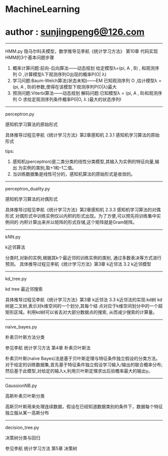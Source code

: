 # MachineLearning
# author : sunjingpeng6@126.com 
---------------------------------------------------------
HMM.py
隐马尔科夫模型，数学推导见李航《统计学习方法》 第10章
代码实现HMM的3个基本问题步骤
 1. 概率计算问题:前向-后向算法——动态规划
 给定模型λ=(pi, A , B) , 和观测序列 O ,计算模型λ下观测序列O出现的概率P(O| λ)
 2. 学习问题:Baum-Welch算法(状态未知)——EM
 已知观测序列 O  ,估计模型λ = (pi, A , B)的参数,使得在该模型下观测序列P(O|λ)最大
 3. 预测问题:Viterbi算法——动态规划
 解码问题:已知模型λ = (pi, A , B)和观测序列 O
 求给定观测序列条件概率P(I|O, λ )最大的状态序列I
 --------------------------------------------------------
perceptron.py

感知机学习算法的原始形式

具体推导过程见李航《统计学习方法》第2章感知机  2.3.1 感知机学习算法的原始形式

tips:
  1. 感知机(perceptron)是二类分类的线性分类模型,其输入为实例的特征向量,输出
  为实例的类别,取+1和–1二值。
  2. 当训练数据集是线性可分的，感知机算法的原始形式是收敛的。
  --------------------------------------------------------
perceptron_duality.py

感知机学习算法的对偶形式

具体推导过程见李航《统计学习方法》第2章感知机  2.3.3 感知机学习算法的对偶形式
对偶形式中训练实例仅以内积的形式出现。为了方便,可以预先将训练集中实例间的
内积计算出来并以矩阵的形式存储,这个矩阵就是Gram矩阵。

------------------------------------------------------------
kNN.py 

k近邻算法

分类时,对新的实例,根据其k个最近邻的训练实例的类别,
通过多数表决等方式进行预测。
具体推导过程见李航《统计学习方法》第3章 k近邻法 3.2 k近邻模型

-------------------------------------------------------------
kd_tree.py

kd tree 最近邻搜索

具体推导过程见李航《统计学习方法》第3章 k近邻法 3.3 k近邻法的实现:kd树
kd树是二叉树,表示对k维空间的一个划分,其每个结
点对应于k维空间划分中的一个超矩形区域。利用kd树可以省去对大部分数据点的搜索,
从而减少搜索的计算量。

--------------------------------------------------------------
naive_bayes.py

朴素贝叶斯方法分类

参见李航 统计学习方法 第4章 朴素贝叶斯法

朴素贝叶斯(naïve Bayes)法是基于贝叶斯定理与特征条件独立假设的分类方法。
对于给定的训练数据集,首先基于特征条件独立假设学习输入/输出的联合概率分布;
然后基于此模型,对给定的输入x,利用贝叶斯定理求出后验概率最大的输出y。

----------------------------------------------------------
GaussionNB.py

高斯朴素贝叶斯分类 

高斯贝叶斯用来处理连续数据，假设在已经知道数据类别的条件下，数据每个特征独立服从某一高斯分布

--------------------------------------------------------------------------
decision_tree.py

决策树分类与回归

参见李航 统计学习方法 第5章 决策树
